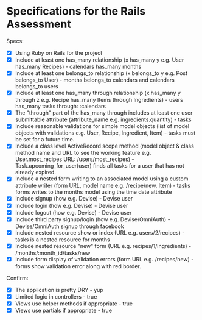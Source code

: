 # Specifications for the Rails Assessment

Specs:
- [x] Using Ruby on Rails for the project
- [x] Include at least one has_many relationship (x has_many y e.g. User has_many Recipes) - calendars has_many months
- [x] Include at least one belongs_to relationship (x belongs_to y e.g. Post belongs_to User) - months belongs_to calendars and calendars belongs_to users
- [x] Include at least one has_many through relationship (x has_many y through z e.g. Recipe has_many Items through Ingredients) - users has_many tasks through: :calendars
- [x] The "through" part of the has_many through includes at least one user submittable attribute (attribute_name e.g. ingredients.quantity) - tasks
- [x] Include reasonable validations for simple model objects (list of model objects with validations e.g. User, Recipe, Ingredient, Item) - tasks must be set for a future time.
- [x] Include a class level ActiveRecord scope method (model object & class method name and URL to see the working feature e.g. User.most_recipes URL: /users/most_recipes) - Task.upcoming_for_user(user) finds all tasks for a user that has not already expired.
- [x] Include a nested form writing to an associated model using a custom attribute writer (form URL, model name e.g. /recipe/new, Item) - tasks forms writes to the months model using the time date attribute
- [x] Include signup (how e.g. Devise) - Devise user
- [x] Include login (how e.g. Devise) - Devise user
- [x] Include logout (how e.g. Devise) - Devise user
- [x] Include third party signup/login (how e.g. Devise/OmniAuth) - Devise/OmniAuth signup through facebook
- [x] Include nested resource show or index (URL e.g. users/2/recipes) - tasks is a nested resource for months
- [x] Include nested resource "new" form (URL e.g. recipes/1/ingredients) - /months/:month_id/tasks/new
- [x] Include form display of validation errors (form URL e.g. /recipes/new) - forms show validation error along with red border.

Confirm:
- [x] The application is pretty DRY - yup
- [x] Limited logic in controllers - true
- [x] Views use helper methods if appropriate - true
- [x] Views use partials if appropriate - true
